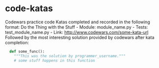 # code-katas
Codewars practice code
Katas completed and recorded in the following format:
  Do the Thing with the Stuff
    - Module: module_name.py
    - Tests: test_module_name.py
    - Link: http://www.codewars.com/some-kata-url
Followed by the most interesting solution provided by codewars after kata completion:
  ```python
    def some_func():
      """This was the solution by programmer_username."""
      # some stuff happens in this function
  ```
